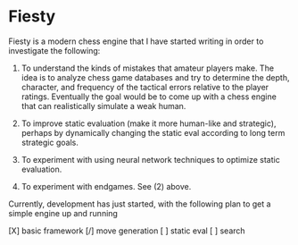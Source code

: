 Fiesty
======

Fiesty is a modern chess engine that I have started writing in order to investigate the following:

1) To understand the kinds of mistakes that amateur players make.  The idea is to analyze chess game databases and try to determine the depth, character, and frequency of the tactical errors relative to the player ratings.  Eventually the goal would be to come up with a chess engine that can realistically simulate a weak human.

2) To improve static evaluation (make it more human-like and strategic), perhaps by dynamically changing the static eval according to long term strategic goals.

3) To experiment with using neural network techniques to optimize static evaluation.

4) To experiment with endgames. See (2) above.

Currently, development has just started, with the following plan to get a simple engine up and running

[X] basic framework
[/] move generation
[ ] static eval
[ ] search
